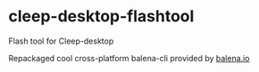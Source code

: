# cleep-desktop-flashtool
Flash tool for Cleep-desktop

Repackaged cool cross-platform balena-cli provided by [balena.io](https://www.balena.io/)

